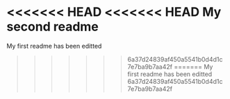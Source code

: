 <<<<<<< HEAD
<<<<<<< HEAD
My second readme
=======
My first readme has been editted
>>>>>>> 6a37d24839af450a5541b0d4d1c7e7ba9b7aa42f
=======
My first readme has been editted
>>>>>>> 6a37d24839af450a5541b0d4d1c7e7ba9b7aa42f
